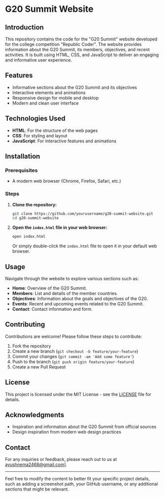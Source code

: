 # G20 Summit Website


## Introduction

This repository contains the code for the "G20 Summit" website developed for the college competition "Republic Coder". The website provides information about the G20 Summit, its members, objectives, and recent activities. It is built using HTML, CSS, and JavaScript to deliver an engaging and informative user experience.

## Features

- Informative sections about the G20 Summit and its objectives
- Interactive elements and animations
- Responsive design for mobile and desktop
- Modern and clean user interface

## Technologies Used

- **HTML**: For the structure of the web pages
- **CSS**: For styling and layout
- **JavaScript**: For interactive features and animations

## Installation

### Prerequisites

- A modern web browser (Chrome, Firefox, Safari, etc.)

### Steps

1. **Clone the repository:**
   ```bash
   git clone https://github.com/yourusername/g20-summit-website.git
   cd g20-summit-website
   ```

2. **Open the `index.html` file in your web browser:**
   ```bash
   open index.html
   ```
   Or simply double-click the `index.html` file to open it in your default web browser.

## Usage

Navigate through the website to explore various sections such as:

- **Home**: Overview of the G20 Summit.
- **Members**: List and details of the member countries.
- **Objectives**: Information about the goals and objectives of the G20.
- **Events**: Recent and upcoming events related to the G20 Summit.
- **Contact**: Contact information and form.

## Contributing

Contributions are welcome! Please follow these steps to contribute:

1. Fork the repository
2. Create a new branch (`git checkout -b feature/your-feature`)
3. Commit your changes (`git commit -am 'Add some feature'`)
4. Push to the branch (`git push origin feature/your-feature`)
5. Create a new Pull Request

## License

This project is licensed under the MIT License - see the [LICENSE](LICENSE) file for details.

## Acknowledgments

- Inspiration and information about the G20 Summit from official sources
- Design inspiration from modern web design practices

## Contact

For any inquiries or feedback, please reach out to us at ayushnema2468@gmail.com].

---

Feel free to modify the content to better fit your specific project details, such as adding a screenshot path, your GitHub username, or any additional sections that might be relevant.
